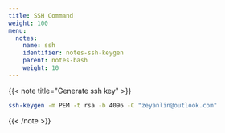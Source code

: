 ```yaml
---
title: SSH Command
weight: 100
menu:
  notes:
    name: ssh
    identifier: notes-ssh-keygen
    parent: notes-bash
    weight: 10
---
```


{{< note title="Generate ssh key" >}}

```bash
ssh-keygen -m PEM -t rsa -b 4096 -C "zeyanlin@outlook.com"
```

{{< /note >}}
